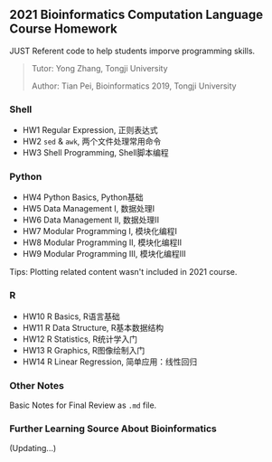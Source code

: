 ## 2021 Bioinformatics Computation Language Course Homework

JUST Referent code to help students imporve programming skills.

> Tutor: Yong Zhang, Tongji University
>
> Author: Tian Pei, Bioinformatics 2019, Tongji University

### Shell

- HW1 Regular Expression, 正则表达式
- HW2 `sed` & `awk`, 两个文件处理常用命令
- HW3 Shell Programming, Shell脚本编程

### Python

- HW4 Python Basics, Python基础
- HW5 Data Management I, 数据处理I
- HW6 Data Management II, 数据处理II
- HW7 Modular Programming I, 模块化编程I
- HW8 Modular Programming II, 模块化编程II
- HW9 Modular Programming III, 模块化编程III

Tips: Plotting related content wasn't included in 2021 course. 


### R 

- HW10 R Basics, R语言基础
- HW11 R Data Structure, R基本数据结构
- HW12 R Statistics, R统计学入门
- HW13 R Graphics, R图像绘制入门
- HW14 R Linear Regression, 简单应用：线性回归

### Other Notes

Basic Notes for Final Review as `.md` file.


### Further Learning Source About Bioinformatics

(Updating...)

